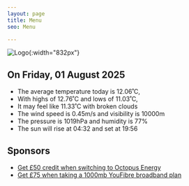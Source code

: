 ```yaml
---
layout: page
title: Menu
seo: Menu

---
```


![Logo](/images/logo.jpg){:width="832px"}

<!-- weather_marker starts -->
## On Friday, 01 August 2025

- The average temperature today is 12.06˚C,
- With highs of 12.76˚C and lows of 11.03˚C,
- It may feel like 11.33˚C with broken clouds
- The wind speed is 0.45m/s and visibility is 10000m
- The pressure is 1019hPa and humidity is 77%
- The sun will rise at 04:32 and set at 19:56

<!-- weather_marker ends -->

## Sponsors

- [Get £50 credit when switching to Octopus Energy](https://bit.ly/3oD1nnS)
- [Get £75 when taking a 1000mb YouFibre broadband plan](https://aklam.io/91zWhU?)
